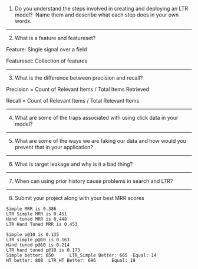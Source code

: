 1. Do you understand the steps involved in creating and deploying an LTR model?  Name them and describe what each step does in your own words.

---

2. What is a feature and featureset?

Feature: Single signal over a field

Featureset: Collection of features

---
3. What is the difference between precision and recall?

Precision = Count of Relevant Items / Total Items Retrieved

Recall = Count of Relevant Items / Total Relevant Items

---
4. What are some of the traps associated with using click data in your model?


---
5. What are some of the ways we are faking our data and how would you prevent that in your application?

---
6. What is target leakage and why is it a bad thing?

---
7. When can using prior history cause problems in search and LTR?

---
8. Submit your project along with your best MRR scores

```
Simple MRR is 0.386
LTR Simple MRR is 0.451
Hand tuned MRR is 0.448
LTR Hand Tuned MRR is 0.453

Simple p@10 is 0.135
LTR simple p@10 is 0.163
Hand tuned p@10 is 0.214
LTR hand tuned p@10 is 0.173
Simple better: 650      LTR_Simple Better: 665  Equal: 14
HT better: 808  LTR_HT Better: 696      Equal: 19
```
